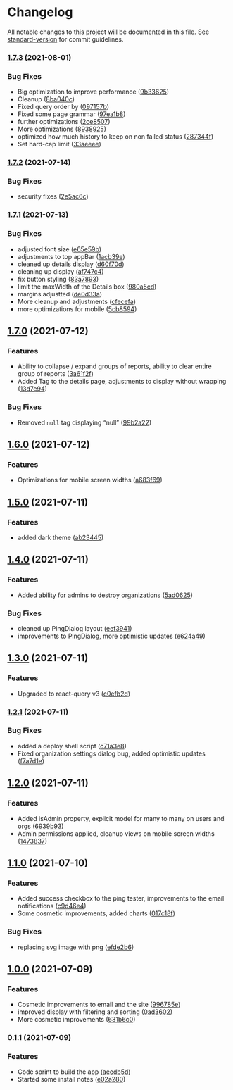 # Changelog

All notable changes to this project will be documented in this file. See [standard-version](https://github.com/conventional-changelog/standard-version) for commit guidelines.

### [1.7.3](https://github.com/claytonfbell/status-monitor-app/compare/v1.7.2...v1.7.3) (2021-08-01)


### Bug Fixes

* Big optimization to improve performance ([9b33625](https://github.com/claytonfbell/status-monitor-app/commit/9b33625c0aaf5759b37bf2381d5cc01e9089ded6))
* Cleanup ([8ba040c](https://github.com/claytonfbell/status-monitor-app/commit/8ba040c73038e2e038a6515f4d8d7e0936ac9087))
* Fixed query order by ([097157b](https://github.com/claytonfbell/status-monitor-app/commit/097157b8b761f085578042dbdbc0c4d0da38d461))
* Fixed some page grammar ([97ea1b8](https://github.com/claytonfbell/status-monitor-app/commit/97ea1b846b511b49275df96e82e3da9c6303ca64))
* further optimizations ([2ce8507](https://github.com/claytonfbell/status-monitor-app/commit/2ce8507e629082a0b418240527af571bb8a7d0b5))
* More optimizations ([8938925](https://github.com/claytonfbell/status-monitor-app/commit/893892597dba1861a4a89874e67ef8d6c5314458))
* optimized how much history to keep on non failed status ([287344f](https://github.com/claytonfbell/status-monitor-app/commit/287344f161e903629057e080bf8c2df712ba617a))
* Set hard-cap limit ([33aeeee](https://github.com/claytonfbell/status-monitor-app/commit/33aeeee7ad7156dc8238a8a894a022f814c5b7d3))

### [1.7.2](https://github.com/claytonfbell/status-monitor-app/compare/v1.7.1...v1.7.2) (2021-07-14)


### Bug Fixes

* security fixes ([2e5ac6c](https://github.com/claytonfbell/status-monitor-app/commit/2e5ac6c51060040966d173a98d2717a76495d892))

### [1.7.1](https://github.com/claytonfbell/status-monitor-app/compare/v1.7.0...v1.7.1) (2021-07-13)


### Bug Fixes

* adjusted font size ([e65e59b](https://github.com/claytonfbell/status-monitor-app/commit/e65e59b8ca07a63da708961321adcc432e4861a4))
* adjustments to top appBar ([1acb39e](https://github.com/claytonfbell/status-monitor-app/commit/1acb39e8df13c45204431cc73edd25d8b1e2c14e))
* cleaned up details display ([d60f70d](https://github.com/claytonfbell/status-monitor-app/commit/d60f70d5f260c8d0a428e81c7e4db6138f889608))
* cleaning up display ([af747c4](https://github.com/claytonfbell/status-monitor-app/commit/af747c4cb38a94cff99cedd699fe0c2b747c9c55))
* fix button styling ([83a7893](https://github.com/claytonfbell/status-monitor-app/commit/83a7893332b47c20c2db6dc849ad60ce39ee022b))
* limit the maxWidth of the Details box ([980a5cd](https://github.com/claytonfbell/status-monitor-app/commit/980a5cdeb9b3c269dc998be42bf5585afcc16a73))
* margins adjustted ([de0d33a](https://github.com/claytonfbell/status-monitor-app/commit/de0d33a50c560551b3baecb46486a18f0dc69cb6))
* More cleanup and adjustments ([cfecefa](https://github.com/claytonfbell/status-monitor-app/commit/cfecefacf2acb1291155e5291880ab67a536ad26))
* more optimizations for mobile ([5cb8594](https://github.com/claytonfbell/status-monitor-app/commit/5cb859474efa1fba1fd65ae6eaffe3ac5591c7da))

## [1.7.0](https://github.com/claytonfbell/status-monitor-app/compare/v1.6.0...v1.7.0) (2021-07-12)


### Features

* Ability to collapse / expand groups of reports, ability to clear entire group of reports ([3a61f2f](https://github.com/claytonfbell/status-monitor-app/commit/3a61f2f51e37bda17d672a8dce02bc715d92c94d))
* Added Tag to the details page, adjustments to display without wrapping ([13d7e94](https://github.com/claytonfbell/status-monitor-app/commit/13d7e945ec8f9d9d42327d8c586bde6d327e6783))


### Bug Fixes

* Removed `null` tag displaying “null” ([99b2a22](https://github.com/claytonfbell/status-monitor-app/commit/99b2a228cc8dce08af7bc21ce392fa36a6856f0e))

## [1.6.0](https://github.com/claytonfbell/status-monitor-app/compare/v1.5.0...v1.6.0) (2021-07-12)


### Features

* Optimizations for mobile screen widths ([a683f69](https://github.com/claytonfbell/status-monitor-app/commit/a683f69c976c20b091a4705b49c8e4192203c844))

## [1.5.0](https://github.com/claytonfbell/status-monitor-app/compare/v1.4.0...v1.5.0) (2021-07-11)


### Features

* added dark theme ([ab23445](https://github.com/claytonfbell/status-monitor-app/commit/ab23445816eb047ffc50a6602376b7125f88d3a1))

## [1.4.0](https://github.com/claytonfbell/status-monitor-app/compare/v1.3.0...v1.4.0) (2021-07-11)


### Features

* Added ability for admins to destroy organizations ([5ad0625](https://github.com/claytonfbell/status-monitor-app/commit/5ad06259992824eac161ed159a315b819ab7a12c))


### Bug Fixes

* cleaned up PingDialog layout ([eef3941](https://github.com/claytonfbell/status-monitor-app/commit/eef394196a00c489118a14d5611b48276b0e59b7))
* improvements to PingDialog, more optimistic updates ([e624a49](https://github.com/claytonfbell/status-monitor-app/commit/e624a491787174a166e39f52808558e68c32b0b2))

## [1.3.0](https://github.com/claytonfbell/status-monitor-app/compare/v1.2.1...v1.3.0) (2021-07-11)


### Features

* Upgraded to react-query v3 ([c0efb2d](https://github.com/claytonfbell/status-monitor-app/commit/c0efb2d82b00c7ffe45416c7dcc3dc94a640084e))

### [1.2.1](https://github.com/claytonfbell/status-monitor-app/compare/v1.2.0...v1.2.1) (2021-07-11)


### Bug Fixes

* added a deploy shell script ([c71a3e8](https://github.com/claytonfbell/status-monitor-app/commit/c71a3e8e4ece88697aef7c0bcb7b6d4f2384fbc3))
* Fixed organization settings dialog bug, added optimistic updates ([f7a7d1e](https://github.com/claytonfbell/status-monitor-app/commit/f7a7d1e08d1a89735ab0cb1b740f2b4d3961dc52))

## [1.2.0](https://github.com/claytonfbell/status-monitor-app/compare/v1.1.0...v1.2.0) (2021-07-11)


### Features

* Added isAdmin property, explicit model for many to many on users and orgs ([6939b93](https://github.com/claytonfbell/status-monitor-app/commit/6939b93d7248c53af19269d39d6db3fbdace7431))
* Admin permissions applied, cleanup views on mobile screen widths ([1473837](https://github.com/claytonfbell/status-monitor-app/commit/147383725dd09607b5fd189a7254f4c2d5e2964e))

## [1.1.0](https://github.com/claytonfbell/status-monitor-app/compare/v1.0.0...v1.1.0) (2021-07-10)


### Features

* Added success checkbox to the ping tester, improvements to the email notifications ([c9d46e4](https://github.com/claytonfbell/status-monitor-app/commit/c9d46e473bd637ddba4962e82194192d6ee987e2))
* Some cosmetic improvements, added charts ([017c18f](https://github.com/claytonfbell/status-monitor-app/commit/017c18fcf7a7fd18c74cbf256cfcab96a107f088))


### Bug Fixes

* replacing svg image with png ([efde2b6](https://github.com/claytonfbell/status-monitor-app/commit/efde2b6648ddf43b3003e7d7079ee074d0237029))

## [1.0.0](https://github.com/claytonfbell/status-monitor-app/compare/v0.1.1...v1.0.0) (2021-07-09)


### Features

* Cosmetic improvements to email and the site ([996785e](https://github.com/claytonfbell/status-monitor-app/commit/996785e50545adb71a4e55b383af66ae8e147532))
* improved display with filtering and sorting ([0ad3602](https://github.com/claytonfbell/status-monitor-app/commit/0ad3602d133d186c902dea691e60c1afcd156603))
* More cosmetic improvements ([631b6c0](https://github.com/claytonfbell/status-monitor-app/commit/631b6c038ff3f2d526dababd229e7f99f3a9a2eb))

### 0.1.1 (2021-07-09)


### Features

* Code sprint to build the app ([aeedb5d](https://github.com/claytonfbell/status-monitor-app/commit/aeedb5d6d72e321b51e21b039969277c2491f1c4))
* Started some install notes ([e02a280](https://github.com/claytonfbell/status-monitor-app/commit/e02a280729e96566a687ed676ea6c700319949f4))
